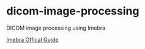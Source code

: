 # dicom-image-processing
DICOM image processing using Imebra

[Imebra Offical Guide][IMEBRAOFFCIAL]










[IMEBRAOFFCIAL]: https://imebra.com/wp-content/uploads/documentation/html/quick_tour.html
